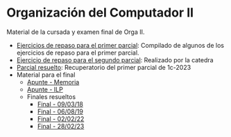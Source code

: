 # Organización del Computador II

Material de la cursada y examen final de Orga II.

- [Ejercicios de repaso para el primer parcial](Ejs-Preparcial): Compilado de algunos de los ejercicios de repaso para el primer parcial.
- [Ejercicio de repaso para el segundo parcial](Ej_Resuelto): Realizado por la catedra
- [Parcial resuelto](Parcial_Resuelto): Recuperatorio del primer parcial de 1c-2023
- Material para el final
	- [Apunte - Memoria](Final/Apuntes/Micro_Memory_System.md)
	- [Apunte - ILP](Final/Apuntes/Micro_ILP.md)
	- Finales resueltos
		- [Final - 09/03/18](Final/Finales_Resueltos/Final_09_03_18.md)
		- [Final - 06/08/19](Final/Finales_Resueltos/Final_06_08_19.md)
		- [Final - 02/02/22](Final/Finales_Resueltos/Final_02_08_22.md)
		- [Final - 28/02/23](Final/Finales_Resueltos/Final_28_02_23.md)


